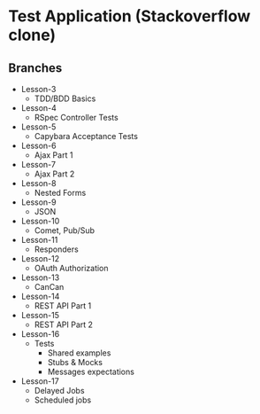 # Test Application (Stackoverflow clone)

## Branches
* Lesson-3
  * TDD/BDD Basics
* Lesson-4
  * RSpec Controller Tests
* Lesson-5
  * Capybara Acceptance Tests
* Lesson-6
  * Ajax Part 1
* Lesson-7
  * Ajax Part 2
* Lesson-8
  * Nested Forms
* Lesson-9
  * JSON
* Lesson-10
  * Comet, Pub/Sub
* Lesson-11
  * Responders
* Lesson-12
  * OAuth Authorization
* Lesson-13
  * CanCan
* Lesson-14
  * REST API Part 1
* Lesson-15
  * REST API Part 2
* Lesson-16
  * Tests
    * Shared examples
    * Stubs & Mocks
    * Messages expectations
* Lesson-17
  * Delayed Jobs
  * Scheduled jobs
